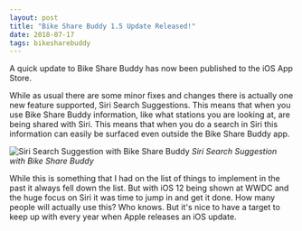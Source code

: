 ```yaml
---
layout: post
title: "Bike Share Buddy 1.5 Update Released!"
date: 2018-07-17
tags: bikesharebuddy
---
```


A quick update to Bike Share Buddy has now been published to the iOS App Store.

While as usual there are some minor fixes and changes there is actually one new feature supported, Siri Search Suggestions. This means that when you use Bike Share Buddy information, like what stations you are looking at, are being shared with Siri. This means that when you do a search in Siri this information can easily be surfaced even outside the Bike Share Buddy app.

![Siri Search Suggestion with Bike Share Buddy]({{site.baseurl}}/images/posts/BikeBuddySiriSearch.JPG)
_Siri Search Suggestion with Bike Share Buddy_

While this is something that I had on the list of things to implement in the past it always fell down the list. But with iOS 12 being shown at WWDC and the huge focus on Siri it was time to jump in and get it done. How many people will actually use this? Who knows. But it's nice to have a target to keep up with every year when Apple releases an iOS update.
